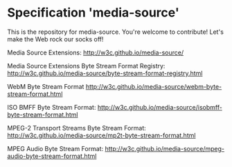 
# Specification 'media-source'

This is the repository for media-source. You're welcome to contribute! Let's make the Web rock our socks
off!

Media Source Extensions:
 http://w3c.github.io/media-source/


Media Source Extensions Byte Stream Format Registry:
 http://w3c.github.io/media-source/byte-stream-format-registry.html

WebM Byte Stream Format
 http://w3c.github.io/media-source/webm-byte-stream-format.html

ISO BMFF Byte Stream Format:
 http://w3c.github.io/media-source/isobmff-byte-stream-format.html

MPEG-2 Transport Streams Byte Stream Format:
http://w3c.github.io/media-source/mp2t-byte-stream-format.html

MPEG Audio Byte Stream Format:
 http://w3c.github.io/media-source/mpeg-audio-byte-stream-format.html
